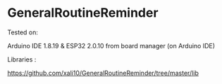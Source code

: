 # GeneralRoutineReminder

Tested on:

Arduino IDE 1.8.19 & ESP32 2.0.10 from board manager (on Arduino IDE)


Libraries :

https://github.com/xali10/GeneralRoutineReminder/tree/master/lib

